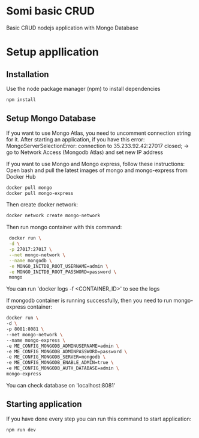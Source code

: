 # Somi basic CRUD
Basic CRUD nodejs application with Mongo Database

# Setup appllication
## Installation
Use the node package manager (npm) to install dependencies
```bash
npm install
```

## Setup Mongo Database
If you want to use Mongo Atlas, you need to uncomment connection string for it.
After starting an application, if you have this error: MongoServerSelectionError: connection <monitor> to 35.233.92.42:27017 closed; -> go to Network Access (Mongodb Atlas) and set new IP address

If you want to use Mongo and Mongo express, follow these instructions:
Open bash and pull the latest images of mongo and mongo-express from Docker Hub
```bash
docker pull mongo
docker pull mongo-express
```

Then create docker network:
```bash
docker network create mongo-network
```

Then run mongo container with this command:
```bash
 docker run \
 -d \
 -p 27017:27017 \
 --net mongo-network \
 --name mongodb \
 -e MONGO_INITDB_ROOT_USERNAME=admin \
 -e MONGO_INITDB_ROOT_PASSWORD=password \
 mongo
```

You can run 'docker logs -f <CONTAINER_ID>' to see the logs

If mongodb container is running successfully, then you need to run mongo-express container:
```bash
docker run \
-d \
-p 8081:8081 \
--net mongo-network \
--name mongo-express \
-e ME_CONFIG_MONGODB_ADMINUSERNAME=admin \
-e ME_CONFIG_MONGODB_ADMINPASSWORD=password \
-e ME_CONFIG_MONGODB_SERVER=mongodb \
-e ME_CONFIG_MONGODB_ENABLE_ADMIN=true \
-e ME_CONFIG_MONGODB_AUTH_DATABASE=admin \
mongo-express

```

You can check database on 'localhost:8081'

## Starting application
If you have done every step you can run this command to start application:
```bash
npm run dev
```
